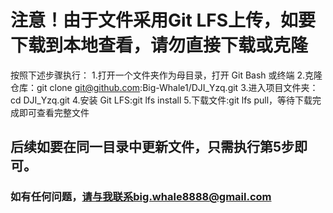 # 注意！由于文件采用Git LFS上传，如要下载到本地查看，请勿直接下载或克隆
  按照下述步骤执行：
  1.打开一个文件夹作为母目录，打开 Git Bash 或终端
  2.克隆仓库：git clone git@github.com:Big-Whale1/DJI_Yzq.git
  3.进入项目文件夹：cd DJI_Yzq.git
  4.安装 Git LFS:git lfs install
  5.下载文件:git lfs pull，等待下载完成即可查看完整文件

## 后续如要在同一目录中更新文件，只需执行第5步即可。
### 如有任何问题，请与我联系big.whale8888@gmail.com

